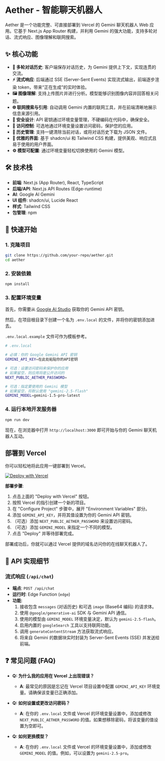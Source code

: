 # Aether - 智能聊天机器人

Aether 是一个功能完整、可直接部署到 Vercel 的 Gemini 聊天机器人 Web 应用。它基于 Next.js App Router 构建，并利用 Gemini 的强大功能，支持多轮对话、流式响应、图像理解和联网搜索。


## ✨ 核心功能

- **🤖 多轮对话历史**: 客户端保存对话历史，为 Gemini 提供上下文，实现连贯的交流。
- **⚡️ 流式响应**: 后端通过 SSE (Server-Sent Events) 实现流式输出，前端逐步渲染 token，带来“正在生成”的实时体验。
- **🖼️ 图像理解**: 支持上传图片并进行分析。模型能够识别图像内容并回答相关问题。
- **🌐 联网搜索与引用**: 自动调用 Gemini 内置的联网工具，并在前端清晰地展示信息来源引用。
- **🔐 安全设计**: API 密钥通过环境变量管理，不硬编码在代码中，确保安全。
- **🔑 访问控制**: 可选地通过环境变量设置访问密码，保护您的应用。
- **📂 历史管理**: 支持一键清除当前对话，或将对话历史下载为 JSON 文件。
- **💅 优雅的界面**: 基于 shadcn/ui 和 Tailwind CSS 构建，提供美观、响应式且易于使用的用户界面。
- **⚙️ 模型可配置**: 通过环境变量轻松切换使用的 Gemini 模型。

## 🛠️ 技术栈

- **前端**: Next.js (App Router), React, TypeScript
- **后端/API**: Next.js API Routes (Edge-runtime)
- **AI**: Google AI Gemini
- **UI 组件**: shadcn/ui, Lucide React
- **样式**: Tailwind CSS
- **包管理**: npm

## 🚀 快速开始

### 1. 克隆项目

```bash
git clone https://github.com/your-repo/aether.git
cd aether
```

### 2. 安装依赖

```bash
npm install
```

### 3. 配置环境变量

首先，你需要从 [Google AI Studio](https://aistudio.google.com/app/apikey) 获取你的 Gemini API 密钥。

然后，在项目根目录下创建一个名为 `.env.local` 的文件，并将你的密钥添加进去。

`.env.local.example` 文件可作为模板参考。

```sh
# .env.local

# 必填：你的 Google Gemini API 密钥
GEMINI_API_KEY=在此处粘贴你的API密钥

# 可选：设置访问密码来保护你的应用
# 如果留空，则应用将是公开访问的
NEXT_PUBLIC_AETHER_PASSWORD=

# 可选：指定要使用的 Gemini 模型
# 如果留空，将默认使用 "gemini-2.5-flash"
GEMINI_MODEL=gemini-1.5-pro-latest
```

### 4. 运行本地开发服务器

```bash
npm run dev
```

现在，在浏览器中打开 `http://localhost:3000` 即可开始与你的 Gemini 聊天机器人互动。

## 部署到 Vercel

你可以轻松地将此应用一键部署到 Vercel。

[![Deploy with Vercel](https://vercel.com/button)](https://vercel.com/new/clone?repository-url=https%3A%2F%2Fgithub.com%2Fyour-repo%2Faether)

**部署步骤**:

1.  点击上面的 "Deploy with Vercel" 按钮。
2.  按照 Vercel 的指引创建一个新的项目。
3.  在 "Configure Project" 步骤中，展开 "Environment Variables" 部分。
4.  添加 `GEMINI_API_KEY`，并将其值设置为你的 Gemini API 密钥。
5.  （可选）添加 `NEXT_PUBLIC_AETHER_PASSWORD` 来设置访问密码。
6.  （可选）添加 `GEMINI_MODEL` 来指定一个不同的模型。
7.  点击 "Deploy" 并等待部署完成。

部署成功后，你就可以通过 Vercel 提供的域名访问你的在线聊天机器人了。

## 📝 API 实现细节

### 流式响应 (`/api/chat`)

- **端点**: `POST /api/chat`
- **运行时**: Edge Function (`edge`)
- **功能**:
  1.  接收包含 `messages` (对话历史) 和可选 `image` (Base64 编码) 的请求体。
  2.  使用 `@google/generative-ai` SDK 与 Gemini API 通信。
  3.  使用的模型由 `GEMINI_MODEL` 环境变量决定，默认为 `gemini-2.5-flash`。
  4.  启用内置的 `googleSearch` 工具以支持联网功能。
  5.  调用 `generateContentStream` 方法获取流式响应。
  6.  将来自 Gemini 的数据块实时封装为 Server-Sent Events (SSE) 并发送给前端。

## ❓ 常见问题 (FAQ)

- **Q: 为什么我的应用在 Vercel 上出现错误？**
  - **A**: 最常见的原因是忘记在 Vercel 项目设置中配置 `GEMINI_API_KEY` 环境变量。请确保该变量已正确添加。

- **Q: 如何设置或更改访问密码？**
  - **A**: 在你的 `.env.local` 文件或 Vercel 的环境变量设置中，添加或修改 `NEXT_PUBLIC_AETHER_PASSWORD` 的值。如果想移除密码，将该变量的值设置为空即可。

- **Q: 如何更换模型？**
  - **A**: 在你的 `.env.local` 文件或 Vercel 的环境变量设置中，添加或修改 `GEMINI_MODEL` 的值。例如，可以设置为 `gemini-2.5-pro`。
